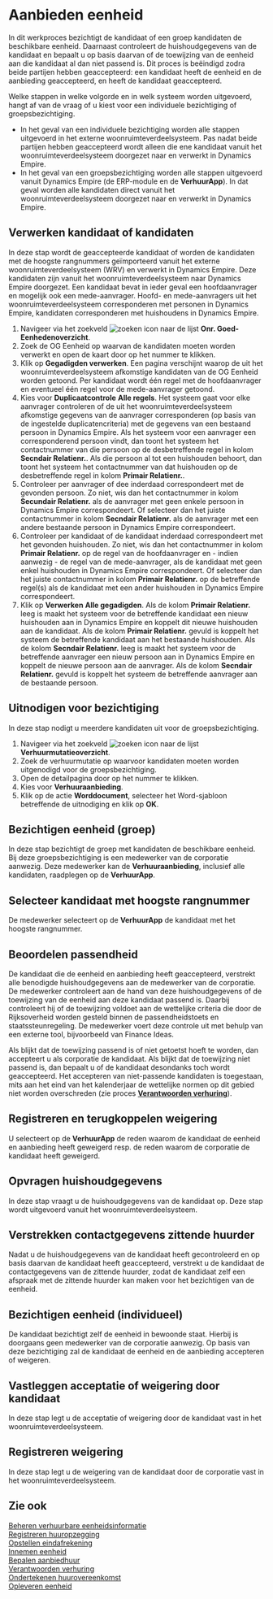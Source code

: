# Aanbieden eenheid

In dit werkproces bezichtigt de kandidaat of een groep kandidaten de beschikbare eenheid. Daarnaast controleert  de huishoudgegevens van de kandidaat en bepaalt u op basis daarvan of de toewijzing van de eenheid aan die kandidaat al dan niet passend is.
Dit proces is beëindigd zodra beide partijen hebben geaccepteerd: een kandidaat heeft de eenheid en de aanbieding geaccepteerd, en  heeft de kandidaat geaccepteerd.

Welke stappen in welke volgorde en in welk systeem worden uitgevoerd, hangt af van de vraag of u kiest voor een individuele bezichtiging of groepsbezichtiging.
- In het geval van een individuele bezichtiging worden alle stappen uitgevoerd in het externe woonruimteverdeelsysteem. Pas nadat beide partijen hebben geaccepteerd wordt alleen die ene kandidaat vanuit het woonruimteverdeelsysteem doorgezet naar en verwerkt in Dynamics Empire.
- In het geval van een groepsbezichtiging worden alle stappen uitgevoerd vanuit Dynamics Empire (de ERP-module en de **VerhuurApp**). In dat geval worden alle kandidaten direct vanuit het woonruimteverdeelsysteem doorgezet naar en verwerkt in Dynamics Empire.

## Verwerken kandidaat of kandidaten

In deze stap wordt de geaccepteerde kandidaat of worden de kandidaten met de hoogste rangnummers geïmporteerd vanuit het externe woonruimteverdeelsysteem (WRV) en verwerkt in Dynamics Empire. Deze kandidaten zijn vanuit het woonruimteverdeelsysteem naar Dynamics Empire doorgezet. Een kandidaat bevat in ieder geval een hoofdaanvrager en mogelijk ook een mede-aanvrager. Hoofd- en mede-aanvragers uit het woonruimteverdeelsysteem corresponderen met personen in Dynamics Empire, kandidaten corresponderen met huishoudens in Dynamics Empire.

1. Navigeer via het zoekveld ![zoeken icon](/assets/images/zoeken.png "zoeken icon") naar de lijst **Onr. Goed-Eenhedenoverzicht**.
2. Zoek de OG Eenheid op waarvan de kandidaten moeten worden verwerkt en open de kaart door op het nummer te klikken.
3. Klik op **Gegadigden verwerken**. Een pagina verschijnt waarop de uit het woonruimteverdeelsysteem afkomstige kandidaten van de OG Eenheid worden getoond. Per kandidaat wordt één regel met de hoofdaanvrager en eventueel één regel voor de mede-aanvrager getoond.
4. Kies voor **Duplicaatcontrole**  **Alle regels**. Het systeem gaat voor elke aanvrager controleren of de uit het woonruimteverdeelsysteem afkomstige gegevens van de aanvrager corresponderen (op basis van de ingestelde duplicatencriteria) met de gegevens van een bestaand persoon in Dynamics Empire. Als het systeem voor een aanvrager een corresponderend persoon vindt, dan toont het  systeem het contactnummer van die persoon op de desbetreffende regel in kolom **Secndair Relatienr.**.  Als die persoon al tot een huishouden behoort, dan toont het systeem het contactnummer van dat huishouden op de desbetreffende regel in kolom **Primair Relatienr.**.
5. Controleer per aanvrager of dee inderdaad correspondeert met de gevonden persoon. Zo niet, wis dan het contactnummer in kolom **Secundair Relatienr.** als de aanvrager met geen enkele persoon in Dynamics Empire correspondeert. Of selecteer dan het juiste contactnummer in kolom **Secndair Relatienr.** als de aanvrager met een andere bestaande persoon in Dynamics Empire correspondeert.  
6. Controleer per kandidaat of de kandidaat inderdaad correspondeert met het gevonden huishouden. Zo niet, wis dan het contactnummer in kolom **Primair Relatienr.** op de regel van de hoofdaanvrager en - indien aanwezig -  de regel van de mede-aanvrager, als de kandidaat met geen enkel huishouden in Dynamics Empire correspondeert. Of selecteer dan het juiste contactnummer in kolom **Primair Relatienr.** op de betreffende regel(s) als de kandidaat met een ander huishouden in Dynamics Empire correspondeert.
7. Klik op **Verwerken**  **Alle gegadigden**. Als de kolom **Primair Relatienr.** leeg is maakt het systeem voor de betreffende kandidaat een nieuw huishouden aan in Dynamics Empire en koppelt dit nieuwe huishouden aan de kandidaat. Als de kolom **Primair Relatienr.** gevuld is koppelt het systeem de betreffende kandidaat aan het bestaande huishouden. Als de kolom **Secndair Relatienr.** leeg is maakt het systeem voor de betreffende aanvrager een nieuw persoon aan in Dynamics Empire en koppelt de nieuwe persoon aan de aanvrager. Als de kolom **Secndair Relatienr.** gevuld is koppelt het systeem de betreffende aanvrager aan de bestaande persoon.

## Uitnodigen voor bezichtiging

In deze stap nodigt u meerdere kandidaten uit voor de groepsbezichtiging.

1. Navigeer via het zoekveld ![zoeken icon](/assets/images/zoeken.png "zoeken icon") naar de lijst **Verhuurmutatieoverzicht**.
2. Zoek de verhuurmutatie op waarvoor kandidaten moeten worden uitgenodigd voor de groepsbezichtiging.
3. Open de detailpagina door op het nummer te klikken.
4. Kies voor **Verhuuraanbieding**.
5. Klik op de actie **Worddocument**, selecteer het Word-sjabloon betreffende de uitnodiging en klik op **OK**.

## Bezichtigen eenheid (groep)

In deze stap bezichtigt de groep met kandidaten de beschikbare eenheid. Bij deze groepsbezichtiging is een medewerker van de corporatie aanwezig. Deze medewerker kan de **Verhuuraanbieding**, inclusief alle kandidaten, raadplegen op de **VerhuurApp**.

## Selecteer kandidaat met hoogste rangnummer

De medewerker selecteert op de **VerhuurApp** de kandidaat met het hoogste rangnummer.

## Beoordelen passendheid

De kandidaat die de eenheid en aanbieding heeft geaccepteerd, verstrekt alle benodigde huishoudgegevens aan de medewerker van de corporatie. De medewerker controleert aan de hand van deze huishoudgegevens of de toewijzing van de eenheid aan deze kandidaat passend is. Daarbij controleert hij of de toewijzing voldoet aan de wettelijke criteria die door de Rijksoverheid worden gesteld binnen de passendheidstoets en staatssteunregeling. De medewerker voert deze controle uit met behulp van een externe tool, bijvoorbeeld van Finance Ideas.

Als blijkt dat de toewijzing passend is of niet getoetst hoeft te worden, dan accepteert u als corporatie de kandidaat. Als blijkt dat de toewijzing niet passend is, dan bepaalt u of de kandidaat desondanks toch wordt geaccepteerd. Het accepteren van niet-passende kandidaten is toegestaan, mits aan het eind van het kalenderjaar de wettelijke normen op dit gebied niet worden overschreden (zie proces **[Verantwoorden verhuring](../verantwoorden-verhuring/)**).  

## Registreren en terugkoppelen weigering

U selecteert op de **VerhuurApp** de reden waarom de kandidaat de eenheid en aanbieding heeft geweigerd resp. de reden waarom de corporatie de kandidaat heeft geweigerd.

## Opvragen huishoudgegevens

In deze stap vraagt u de huishoudgegevens van de kandidaat op. Deze stap wordt uitgevoerd vanuit het woonruimteverdeelsysteem.

## Verstrekken contactgegevens zittende huurder

Nadat u de huishoudgegevens van de kandidaat heeft gecontroleerd en op basis daarvan de kandidaat heeft geaccepteerd, verstrekt u de kandidaat de contactgegevens van de zittende huurder, zodat de kandidaat zelf een afspraak met de zittende huurder kan maken voor het bezichtigen van de eenheid.

## Bezichtigen eenheid (individueel)

De kandidaat bezichtigt zelf de eenheid in bewoonde staat. Hierbij is doorgaans geen medewerker van de corporatie aanwezig. Op basis van deze bezichtiging zal de kandidaat de eenheid en de aanbieding accepteren of weigeren.

## Vastleggen acceptatie of weigering door kandidaat

In deze stap legt u de acceptatie of weigering door de kandidaat vast in het woonruimteverdeelsysteem.

## Registreren weigering

In deze stap legt u de weigering van de kandidaat door de corporatie vast in het woonruimteverdeelsysteem.  

## Zie ook

[Beheren verhuurbare eenheidsinformatie](../beheren-verhuurbare-eenheidsinformatie/)  
[Registreren huuropzegging](../registreren-huuropzegging/)  
[Opstellen eindafrekening](../opstellen-eindafrekening/)  
[Innemen eenheid](../innemen-eenheid/)  
[Bepalen aanbiedhuur](../bepalen-aanbiedhuur/)  
[Verantwoorden verhuring](../verantwoorden-verhuring/)  
[Ondertekenen huurovereenkomst](../ondertekenen-huurovereenkomst/)  
[Opleveren eenheid](../opleveren-eenheid/)
